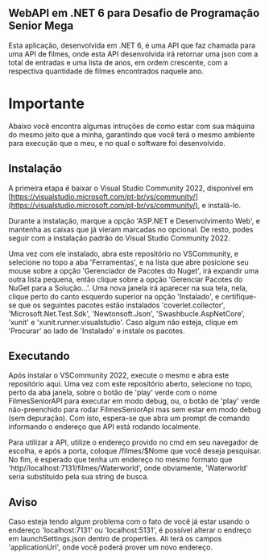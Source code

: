 ## WebAPI em .NET 6 para Desafio de Programação Senior Mega
Esta aplicação, desenvolvida em .NET 6, é uma API que faz chamada para uma API de filmes, onde esta API desenvolvida irá retornar uma json com a total de entradas e uma lista de anos, em ordem crescente, com a respectiva quantidade de filmes encontrados naquele ano.

# Importante

Abaixo você encontra algumas intruções de como estar com sua máquina do mesmo jeito que a minha, garantindo que você terá o mesmo ambiente para execução que o meu, e no qual o software foi desenvolvido.

## Instalação

A primeira etapa é baixar o Visual Studio Community 2022, disponível em [https://visualstudio.microsoft.com/pt-br/vs/community/](https://visualstudio.microsoft.com/pt-br/vs/community/), e instalá-lo.

Durante a instalação, marque a opção 'ASP.NET e Desenvolvimento Web', e mantenha as caixas que já vieram marcadas no opcional. De resto, podes seguir com a instalação padrão do Visual Studio Community 2022.

Uma vez com ele instalado, abra este repositório no VSCommunity, e selecione no topo a aba 'Ferramentas', e na lista que abre posicione seu mouse sobre a opção 'Gerenciador de Pacotes do Nuget', irá expandir uma outra lista pequena, então clique sobre a opção 'Gerenciar Pacotes do NuGet para a Solução...'. Uma nova janela irá aparecer na sua tela, nela, clique perto do canto esquerdo superior na opção 'Instalado', e certifique-se que os seguintes pacotes estão instalados 'coverlet.collector', 'Microsoft.Net.Test.Sdk', 'Newtonsoft.Json', 'Swashbucle.AspNetCore', 'xunit' e 'xunit.runner.visualstudio'. Caso algum não esteja, clique em 'Procurar' ao lado de 'Instalado' e instale os pacotes.

## Executando
Após instalar o VSCommunity 2022, execute o mesmo e abra este repositório aqui. Uma vez com este repositório aberto, selecione no topo, perto da aba janela, sobre o botão de 'play' verde com o nome FilmesSeniorAPI para executar em modo debug, ou, o botão de 'play' verde não-preenchido para rodar FilmesSeniorApi mas sem estar em modo debug (sem depuração). Com isto, espera-se que abra um prompt de comando informando o endereço que API está rodando localmente.

Para utilizar a API, utilize o endereço provido no cmd em seu navegador de escolha, e após a porta, coloque /filmes/$Nome que você deseja pesquisar. No fim, é esperado que tenha um endereço no mesmo formato que 'http//localhost:7131/filmes/Waterworld', onde obviamente, 'Waterworld' seria substituido pela sua string de busca.

## Aviso
Caso esteja tendo algum problema com o fato de você já estar usando o endereço 'localhost:7131' ou 'localhost:5131', é possível alterar o endreço em launchSettings.json dentro de properties. Ali terá os campos 'applicationUrl', onde você poderá prover um novo endereço.
